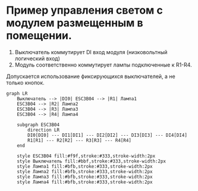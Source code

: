 # Пример управления светом с модулем размещенным в помещении.
1. Выключатель коммутирует DI вход модуля (низковольтный логический вход)
2. Модуль соответственно коммутирует лампы подключенные к R1-R4.

Допускается использование фиксирующихся выключателей, а не только кнопок.

```mermaid
graph LR
    Выключатель --> |DI0| ESC3B04 --> |R1| Лампа1
    ESC3B04 --> |R2| Лампа2
    ESC3B04 --> |R3| Лампа3
    ESC3B04 --> |R4| Лампа4

    subgraph ESC3B04
        direction LR
        DI0[DI0] --- DI1[DI1] --- DI2[DI2] --- DI3[DI3] --- DI4[DI4]
        R1[R1] --- R2[R2] --- R3[R3] --- R4[R4]
    end

    style ESC3B04 fill:#f9f,stroke:#333,stroke-width:2px
    style Выключатель fill:#bbf,stroke:#333,stroke-width:2px
    style Лампа1 fill:#bfb,stroke:#333,stroke-width:2px
    style Лампа2 fill:#bfb,stroke:#333,stroke-width:2px
    style Лампа3 fill:#bfb,stroke:#333,stroke-width:2px
    style Лампа4 fill:#bfb,stroke:#333,stroke-width:2px

